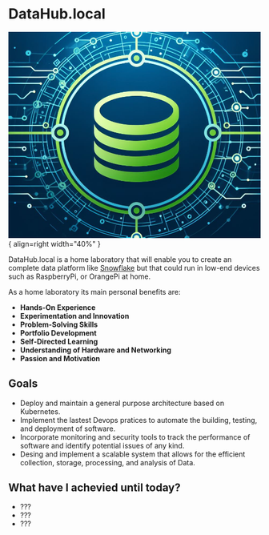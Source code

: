 # DataHub.local

![Logo]("../../assets/img/logo.png){ align=right width="40%" }

DataHub.local is a home laboratory that will enable you to create an complete data platform like [Snowflake](https://www.snowflake.com/) but that could run in low-end devices such as RaspberryPi, or OrangePi at home.

As a home laboratory its main personal benefits are:

- **Hands-On Experience**
- **Experimentation and Innovation**
- **Problem-Solving Skills**
- **Portfolio Development**
- **Self-Directed Learning**
- **Understanding of Hardware and Networking**
- **Passion and Motivation**

## Goals

- Deploy and maintain a general purpose architecture based on Kubernetes.
- Implement the lastest Devops pratices to automate the building, testing, and deployment of software.
- Incorporate monitoring and security tools to track the performance of software and identify potential issues of any kind.
- Desing and implement a scalable system that allows for the efficient collection, storage, processing, and analysis of Data.

## What have I achevied until today?

- ???
- ???
- ???